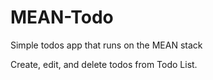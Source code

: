# MEAN-Todo
Simple todos app that runs on the MEAN stack

Create, edit, and delete todos from Todo List. 

